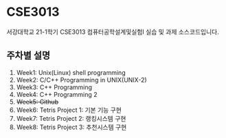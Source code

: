 # CSE3013
서강대학교 21-1학기 CSE3013 컴퓨터공학설계및실험I 실습 및 과제 소스코드입니다.  
## 주차별 설명
1. Week1: Unix(Linux) shell programming
2. Week2: C/C++ Programming in UNIX(UNIX-2)
3. Week3: C++ Programming
4. Week4: C++ Programming 2
5. ~~Week5: Github~~
6. Week6: Tetris Project 1: 기본 기능 구현
7. Week7: Tetris Project 2: 랭킹시스템 구현
8. Week8: Tetris Project 3: 추천시스템 구현
